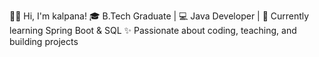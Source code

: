 👩‍💻 Hi, I'm kalpana!
🎓 B.Tech Graduate | 💻 Java Developer | 
🌱 Currently learning Spring Boot & SQL
✨ Passionate about coding, teaching, and building projects
